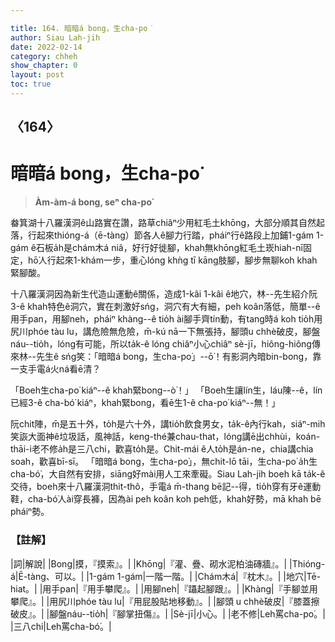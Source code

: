 ```yaml
---

title: 164. 暗暗á bong，生cha-po͘
author: Siau Lah-jih
date: 2022-02-14
category: chheh
show_chapter: 0
layout: post
toc: true
---
```

  
## 〈164〉
# 暗暗á bong，生cha-po͘
>**Àm-àm-á bong, seⁿ cha-po͘**

畚箕湖十八羅漢洞ê山路實在讚，路草chiâⁿ少用紅毛土khōng，大部分順其自然起落，行起來thióng-á（ē-tàng）節各人ê腳力行踏，pháiⁿ行ê路段上加鋪1-gám 1-gám ê石板a̍h是chám木á niâ，好行好徙腳，khah無khōng紅毛土崁hiah-nī固定，hō͘人行起來1-khám一步，重心lóng khǹg tī kāng肢腳，腳步無聊koh khah緊腳酸。

十八羅漢洞因為新生代造山運動ê關係，造成1-kâi 1-kâi ê地穴，林--先生紹介阮3-ê khah特色ê洞穴，實在刺激好sńg，洞穴有大有細，peh koân落低，簡單--ê用手pan，用腳neh，pháiⁿ khàng--ê tio̍h ài腳手齊tín動，有tang時á koh tio̍h用尻川phóe tàu lu，講危險無危險，m̄-kú nā一下無張持，腳頭u chhè破皮，腳盤náu--tio̍h，lóng有可能，所以ta̍k-ê lóng chiâⁿ小心chiâⁿ sè-jī，hiông-hiông傳來林--先生ê sńg笑：「暗暗á bong，生cha-po͘」--ō͘！有影洞內暗bin-bong，靠一支手電á火ná看ē清？

「Boeh生cha-po͘ kiáⁿ--ê khah緊bong--ò͘！」
「Boeh生讓lín生，láu陳--ê，lín已經3-ê cha-bó͘ kiáⁿ，khah緊bong，看ē生1-ê cha-po͘ kiáⁿ--無！」

阮chit陣，m̄是五十外，to̍h是六十外，講tio̍h飲食男女，ta̍k-ê內行kah，siáⁿ-mih笑詼大面神ê垃圾話，風神話，keng-thé兼chau-that，lóng講ē出chhùi，koán-thāi-i老不修a̍h是三八chi，歡喜to̍h是。Chit-mái ê人to̍h是án-ne，chia講chia soah，歡喜bī-sī。
「暗暗á bong，生cha-po͘」，無chit-lō tāi，生cha-po͘ a̍h生cha-bó͘，大自然有安排，siāng好mài用人工來牽礙。Siau Lah-jih boeh kā ta̍k-ê交待，boeh來十八羅漢洞thit-thô，手電á m̄-thang bē記--得，tio̍h穿有牙ê運動鞋，cha-bó͘人ài穿長褲，因為ài peh koân koh peh低，khah好勢，mā khah bē pháiⁿ勢。

### 【註解】

|詞|解說|
|Bong|摸，『摸索』。|
|Khōng|『灌、疊、砌水泥柏油磚牆』。|
|Thióng-á|Ē-tàng、可以。|
|1-gám 1-gám|一階一階。|
|Chám木á|『枕木』。|
|地穴|Tē-hiat。|
|用手pan|『用手攀爬』。|
|用腳neh|『躡起腳跟』。|
|Khàng|『手腳並用攀爬』。|
|用尻川phóe tàu lu|『用屁股貼地移動』。|
|腳頭 u chhè破皮|『膝蓋擦破皮』。|
|腳盤náu--tio̍h|『腳掌扭傷』。|
|Sè-jī|小心。|
|老不修|Leh罵cha-po͘。|
|三八chi|Leh罵cha-bó͘。|
